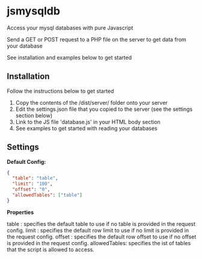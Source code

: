 # jsmysqldb
Access your mysql databases with pure Javascript

Send a GET or POST request to a PHP file on the server to get data from your database

See installation and examples below to get started

## Installation

Follow the instructions below to get started

1. Copy the contents of the /dist/server/ folder onto your server
2. Edit the settings.json file that you copied to the server (see the settings section below)
3. Link to the JS file 'database.js' in your HTML body section
4. See examples to get started with reading your databases

## Settings

**Default Config:**

```json
{
  "table": "table",
  "limit": "100",
  "offset": "0",
  "allowedTables": ["table"]
}
```

**Properties**

table : specifies the default table to use if no table is provided in the request config. 
limit : specifies the default row limit to use if no limit is provided in the request config. 
offset : specifies the default row offset to use if no offset is provided in the request config. 
allowedTables: specifies the ist of tables that the script is allowed to access. 
